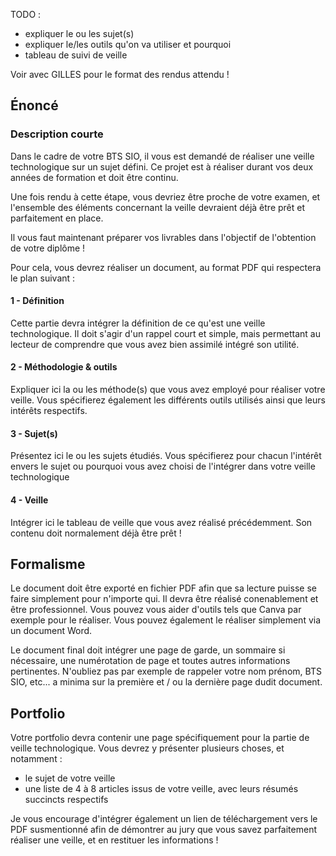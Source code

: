 TODO :
- expliquer le ou les sujet(s)
- expliquer le/les outils qu'on va utiliser et pourquoi
- tableau de suivi de veille

Voir avec GILLES pour le format des rendus attendu !

## Énoncé

### Description courte

Dans le cadre de votre BTS SIO, il vous est demandé de réaliser une veille technologique sur un sujet défini. Ce projet est à réaliser durant vos deux années de formation et doit être continu.

Une fois rendu à cette étape, vous devriez être proche de votre examen, et l'ensemble des éléments concernant la veille devraient déjà être prêt et parfaitement en place.

Il vous faut maintenant préparer vos livrables dans l'objectif de l'obtention de votre diplôme !

Pour cela, vous devrez réaliser un document, au format PDF qui respectera le plan suivant : 

#### 1 - Définition

Cette partie devra intégrer la définition de ce qu'est une veille technologique. Il doit s'agir d'un rappel court et simple, mais permettant au lecteur de comprendre que vous avez bien assimilé intégré son utilité.

#### 2 - Méthodologie & outils

Expliquer ici la ou les méthode(s) que vous avez employé pour réaliser votre veille. Vous spécifierez également les différents outils utilisés ainsi que leurs intérêts respectifs.

#### 3 - Sujet(s)

Présentez ici le ou les sujets étudiés. Vous spécifierez pour chacun l'intérêt envers le sujet ou pourquoi vous avez choisi de l'intégrer dans votre veille technologique

#### 4 - Veille

Intégrer ici le tableau de veille que vous avez réalisé précédemment. Son contenu doit normalement déjà être prêt !

## Formalisme

Le document doit être exporté en fichier PDF afin que sa lecture puisse se faire simplement pour n'importe qui. Il devra être réalisé conenablement et être professionnel. Vous pouvez vous aider d'outils tels que Canva par exemple pour le réaliser. Vous pouvez également le réaliser simplement via un document Word.

Le document final doit intégrer une page de garde, un sommaire si nécessaire, une numérotation de page et toutes autres informations pertinentes. N'oubliez pas par exemple de rappeler votre nom prénom, BTS SIO, etc... a minima sur la première et / ou la dernière page dudit document.

## Portfolio

Votre portfolio devra contenir une page spécifiquement pour la partie de veille technologique. Vous devrez y présenter plusieurs choses, et notamment : 

- le sujet de votre veille
- une liste de 4 à 8 articles issus de votre veille, avec leurs résumés succincts respectifs

Je vous encourage d'intégrer également un lien de téléchargement vers le PDF susmentionné afin de démontrer au jury que vous savez parfaitement réaliser une veille, et en restituer les informations !
